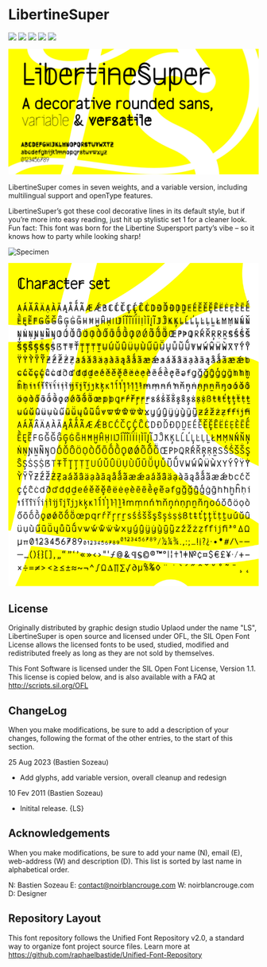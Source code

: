 # LibertineSuper

[![][Fontbakery]](http://noirblancrouge.github.io/LibertineSuper/fontbakery/fontbakery-report.html)
[![][Universal]](http://noirblancrouge.github.io/LibertineSuper/fontbakery/fontbakery-report.html)
[![][GF Profile]](http://noirblancrouge.github.io/LibertineSuper/fontbakery/fontbakery-report.html)
[![][Outline Correctness]](http://noirblancrouge.github.io/LibertineSuper/fontbakery/fontbakery-report.html)
[![][Shaping]](http://noirblancrouge.github.io/LibertineSuper/fontbakery/fontbakery-report.html)

[Fontbakery]: https://img.shields.io/endpoint?url=https://noirblancrouge.github.io/LibertineSuper/fontbakery/overall.json
[GF Profile]: https://img.shields.io/endpoint?url=https://noirblancrouge.github.io/LibertineSuper/fontbakery/GoogleFonts.json
[Outline Correctness]: https://img.shields.io/endpoint?url=https://noirblancrouge.github.io/LibertineSuper/fontbakery/OutlineCorrectnessChecks.json
[Shaping]: https://img.shields.io/endpoint?url=https://noirblancrouge.github.io/LibertineSuper/fontbakery/ShapingChecks.json
[Universal]: https://img.shields.io/endpoint?url=https://noirblancrouge.github.io/LibertineSuper/fontbakery/Universal.json


![Cover](https://raw.githubusercontent.com/noirblancrouge/LibertineSuper/master/documentation/images/libertinesuper.jpg)

LibertineSuper comes in seven weights, and a variable version, including multilingual support and openType features.

LibertineSuper’s got these cool decorative lines in its default style, but if you’re more into easy reading, just hit up stylistic set 1 for a cleaner look. Fun fact: This font was born for the Libertine Supersport party’s vibe – so it knows how to party while looking sharp!

![Specimen](https://raw.githubusercontent.com/noirblancrouge/LibertineSuper/master/documentation/images/libertinesuper-variable.gif)

![Specimen](https://raw.githubusercontent.com/noirblancrouge/LibertineSuper/master/documentation/images/libertinesuper-charset.jpg)


## License

Originally distributed by graphic design studio Uplaod under the name "LS", LibertineSuper is open source and licensed under OFL, the SIL Open Font License allows the licensed fonts to be used, studied, modified and redistributed freely as long as they are not sold by themselves.

This Font Software is licensed under the SIL Open Font License, Version 1.1. 
This license is copied below, and is also available with a FAQ at http://scripts.sil.org/OFL

## ChangeLog

When you make modifications, be sure to add a description of your changes,
following the format of the other entries, to the start of this section.

25 Aug 2023 (Bastien Sozeau)
- Add glyphs, add variable version, overall cleanup and redesign

10 Fev 2011 (Bastien Sozeau)
- Initital release. {LS}



Acknowledgements
-------------------------

When you make modifications, be sure to add your name (N), email (E),
web-address (W) and description (D). This list is sorted by last name in
alphabetical order.

  N: Bastien Sozeau
  E: contact@noirblancrouge.com
  W: noirblancrouge.com
  D: Designer

## Repository Layout

This font repository follows the Unified Font Repository v2.0, 
a standard way to organize font project source files. Learn more at 
https://github.com/raphaelbastide/Unified-Font-Repository
